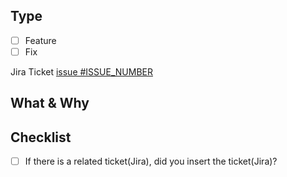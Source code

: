 ## Type
- [ ] Feature
- [ ] Fix

<!-- Jira Ticket - If the issue does not exist, remove it. -->
Jira Ticket [issue #ISSUE_NUMBER](https://chequer.atlassian.net/browse/ISSUE_NUMBER)

## What & Why
<!-- What changes are being made? -->
<!-- Why are these changes necessary? -->

## Checklist
- [ ] If there is a related ticket(Jira), did you insert the ticket(Jira)?